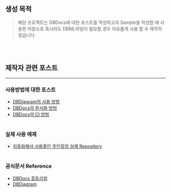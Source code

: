 ## 생성 목적

> 해당 프로젝트는 DBDocs에 대한 포스트를 작성하고자 Sample을 작성할 때 사용한 저장소로 혹시라도 DBML파일이 필요할 경우 자유롭게 사용 할 수 제작하였습니다.

<br><br>

## 제작자 관련 포스트

---

### 사용방법에 대한 포스트

- [DBDiagram의 사용 방법](https://devjong12.tistory.com/67)<br>
- [DBDocs의 문서화 방법](https://devjong12.tistory.com/68)<br>
- [DBDocs의 CI 방법](https://devjong12.tistory.com/69)<br><br>

### 실제 사용 예제

- [자동화해서 사용중인 주인장의 실제 Repository](https://github.com/donsonioc2010/NooBLoL_DbDocs)<br><br>

### 공식문서 Reference

- [DBDocs 튜토리얼](https://dbdocs.io/docs)<br>
- [DBDiagram](https://dbdiagram.io/home)
